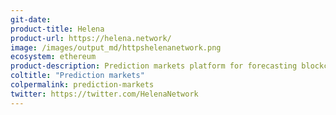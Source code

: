 ```yaml
---
git-date: 
product-title: Helena
product-url: https://helena.network/
image: /images/output_md/httpshelenanetwork.png
ecosystem: ethereum
product-description: Prediction markets platform for forecasting blockchain developments, events, and projects.
coltitle: "Prediction markets"
colpermalink: prediction-markets
twitter: https://twitter.com/HelenaNetwork
---
```

